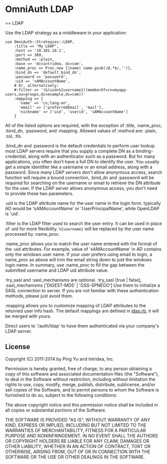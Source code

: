 # OmniAuth LDAP

== LDAP

Use the LDAP strategy as a middleware in your application:

    use OmniAuth::Strategies::LDAP, 
        :title => "My LDAP", 
        :host => '10.101.10.1',
        :port => 389,
        :method => :plain,
        :base => 'dc=intridea, dc=com',
        :name_proc => Proc.new {|name| name.gsub(/@.*$/,'')},
        :bind_dn => 'default_bind_dn',
        :password => 'password',
        :uid => 'sAMAccountName',
        # Or, alternatively:
        #:filter => '(&(uid=%{username})(memberOf=cn=myapp-users,ou=groups,dc=example,dc=com))'
        :mapping => {
          'name' => 'cn;lang-en',
          'email' => ['preferredEmail', 'mail'],
          'nickname' => ['uid', 'userid', 'sAMAccountName']
        }

All of the listed options are required, with the exception of :title, :name_proc, :bind_dn, :password, and :mapping.
Allowed values of :method are: :plain, :ssl, :tls.

:bind_dn and :password is the default credentials to perform user lookup.
  most LDAP servers require that you supply a complete DN as a binding-credential, along with an authenticator
  such as a password. But for many applications, you often don’t have a full DN to identify the user. 
  You usually get a simple identifier like a username or an email address, along with a password. 
  Since many LDAP servers don't allow anonymous access, search function will require a bound connection, 
  :bind_dn and :password will be required for searching on the username or email to retrieve the DN attribute 
  for the user. If the LDAP server allows anonymous access, you don't need to provide these two parameters.

:uid is the LDAP attribute name for the user name in the login form. 
  typically AD would be 'sAMAccountName' or 'UserPrincipalName', while OpenLDAP is 'uid'.

:filter is the LDAP filter used to search the user entry. It can be used in place of :uid for more flexibility.
  `%{username}` will be replaced by the user name processed by :name_proc.

:name_proc allows you to match the user name entered with the format of the :uid attributes. 
  For example, value of 'sAMAccountName' in AD contains only the windows user name. If your user prefers using 
  email to login, a name_proc as above will trim the email string down to just the windows login name. 
  In summary, use :name_proc to fill the gap between the submitted username and LDAP uid attribute value.
 
:try_sasl and :sasl_mechanisms are optional. :try_sasl [true | false], :sasl_mechanisms ['DIGEST-MD5' | 'GSS-SPNEGO']
  Use them to initialize a SASL connection to server. If you are not familiar with these authentication methods, 
  please just avoid them.

:mapping allows you to customize mapping of LDAP attributes to the returned user info hash. The default mappings are
  defined in [ldap.rb](lib/omniauth/strategies/ldap.rb#L7), it will be merged with yours.

Direct users to '/auth/ldap' to have them authenticated via your company's LDAP server.


## License

Copyright (C) 2011-2014 by Ping Yu and Intridea, Inc.

Permission is hereby granted, free of charge, to any person obtaining a copy
of this software and associated documentation files (the "Software"), to deal
in the Software without restriction, including without limitation the rights
to use, copy, modify, merge, publish, distribute, sublicense, and/or sell
copies of the Software, and to permit persons to whom the Software is
furnished to do so, subject to the following conditions:

The above copyright notice and this permission notice shall be included in
all copies or substantial portions of the Software.

THE SOFTWARE IS PROVIDED "AS IS", WITHOUT WARRANTY OF ANY KIND, EXPRESS OR
IMPLIED, INCLUDING BUT NOT LIMITED TO THE WARRANTIES OF MERCHANTABILITY,
FITNESS FOR A PARTICULAR PURPOSE AND NONINFRINGEMENT. IN NO EVENT SHALL THE
AUTHORS OR COPYRIGHT HOLDERS BE LIABLE FOR ANY CLAIM, DAMAGES OR OTHER
LIABILITY, WHETHER IN AN ACTION OF CONTRACT, TORT OR OTHERWISE, ARISING FROM,
OUT OF OR IN CONNECTION WITH THE SOFTWARE OR THE USE OR OTHER DEALINGS IN
THE SOFTWARE.
